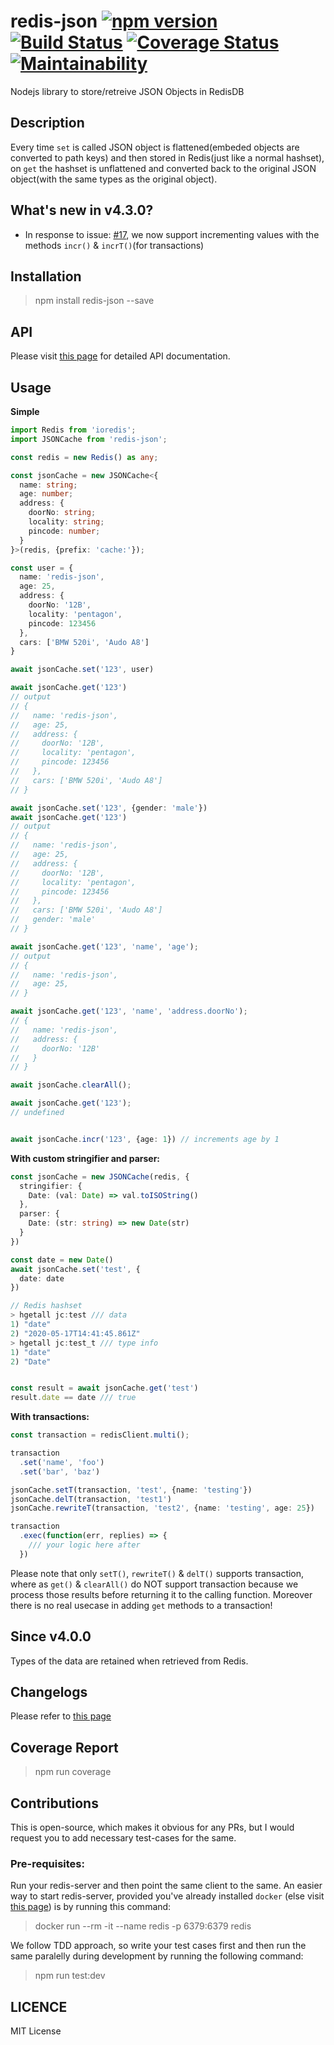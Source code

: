 # redis-json [![npm version](https://badge.fury.io/js/redis-json.svg)](https://badge.fury.io/js/redis-json) [![Build Status](https://travis-ci.com/AkashBabu/redis-json.svg?branch=master)](https://travis-ci.com/AkashBabu/redis-json) [![Coverage Status](https://coveralls.io/repos/github/AkashBabu/redis-json/badge.svg?branch=master)](https://coveralls.io/github/AkashBabu/redis-json?branch=master) [![Maintainability](https://api.codeclimate.com/v1/badges/0015747bb31d085adae8/maintainability)](https://codeclimate.com/github/AkashBabu/redis-json/maintainability)

Nodejs library to store/retreive JSON Objects in RedisDB

## Description
Every time `set` is called JSON object is flattened(embeded objects are converted to path keys) and then stored in Redis(just like a normal hashset), on `get` the hashset is unflattened and converted back to the original JSON object(with the same types as the original object). 

## What's new in v4.3.0?
- In response to issue: [#17](https://github.com/AkashBabu/redis-json/issues/17), we now support incrementing values with the methods `incr()` & `incrT()`(for transactions)


## Installation

> npm install redis-json --save

## API

Please visit [this page](docs/README.md) for detailed API documentation.

## Usage 

**Simple**
```typescript
import Redis from 'ioredis';
import JSONCache from 'redis-json';

const redis = new Redis() as any;

const jsonCache = new JSONCache<{
  name: string;
  age: number;
  address: {
    doorNo: string;
    locality: string;
    pincode: number;
  }
}>(redis, {prefix: 'cache:'});

const user = {
  name: 'redis-json',
  age: 25,
  address: {
    doorNo: '12B',
    locality: 'pentagon',
    pincode: 123456
  },
  cars: ['BMW 520i', 'Audo A8']
}

await jsonCache.set('123', user)

await jsonCache.get('123')
// output
// {
//   name: 'redis-json',
//   age: 25,
//   address: {
//     doorNo: '12B',
//     locality: 'pentagon',
//     pincode: 123456
//   },
//   cars: ['BMW 520i', 'Audo A8']
// }

await jsonCache.set('123', {gender: 'male'})
await jsonCache.get('123')
// output
// {
//   name: 'redis-json',
//   age: 25,
//   address: {
//     doorNo: '12B',
//     locality: 'pentagon',
//     pincode: 123456
//   },
//   cars: ['BMW 520i', 'Audo A8']
//   gender: 'male'
// }

await jsonCache.get('123', 'name', 'age');
// output
// {
//   name: 'redis-json',
//   age: 25,
// }

await jsonCache.get('123', 'name', 'address.doorNo');
// {
//   name: 'redis-json',
//   address: {
//     doorNo: '12B'
//   }
// }

await jsonCache.clearAll();

await jsonCache.get('123');
// undefined


await jsonCache.incr('123', {age: 1}) // increments age by 1
```

**With custom stringifier and parser:**
```typescript
const jsonCache = new JSONCache(redis, {
  stringifier: {
    Date: (val: Date) => val.toISOString()
  },
  parser: {
    Date: (str: string) => new Date(str)
  }
})

const date = new Date()
await jsonCache.set('test', {
  date: date
})

// Redis hashset
> hgetall jc:test /// data
1) "date"
2) "2020-05-17T14:41:45.861Z"
> hgetall jc:test_t /// type info
1) "date"
2) "Date"


const result = await jsonCache.get('test')
result.date == date /// true
```

**With transactions:**
```typescript
const transaction = redisClient.multi();

transaction
  .set('name', 'foo')
  .set('bar', 'baz')

jsonCache.setT(transaction, 'test', {name: 'testing'})
jsonCache.delT(transaction, 'test1')
jsonCache.rewriteT(transaction, 'test2', {name: 'testing', age: 25})

transaction
  .exec(function(err, replies) => {
    /// your logic here after
  })
```
Please note that only `setT()`, `rewriteT()` & `delT()` supports transaction, where as `get()` & `clearAll()` do NOT support transaction because we process those results before returning it to the calling function. Moreover there is no real usecase in adding `get` methods to a transaction!



## Since v4.0.0

Types of the data are retained when retrieved from Redis.

## Changelogs

Please refer to [this page](https://github.com/AkashBabu/redis-json/blob/master/CHANGELOG.md)

## Coverage Report
> npm run coverage

## Contributions
This is open-source, which makes it obvious for any PRs, but I would request you to add necessary test-cases for the same.

### Pre-requisites:
Run your redis-server and then point the same client to the same. 
An easier way to start redis-server, provided you've already installed `docker` (else visit [this page](https://docs.docker.com/get-docker/)) is by running this command:
> docker run --rm -it --name redis -p 6379:6379 redis

We follow TDD approach, so write your test cases first and then run the same paralelly during development by running the following command:
> npm run test:dev

## LICENCE

MIT License
